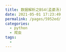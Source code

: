 ```yaml
---
title: 数据解析之BS4(孟婆汤)
date: 2021-05-01 17:23:49
permalink: /pages/5952ed/
categories:
  - python
  - 爬虫
tags:
  - 
---
```


